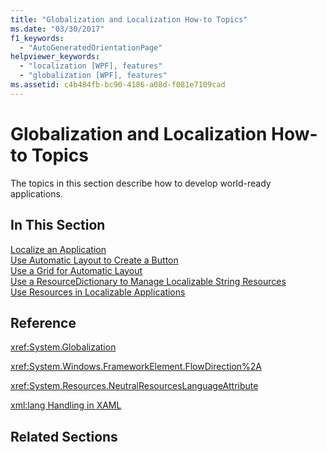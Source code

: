 ```yaml
---
title: "Globalization and Localization How-to Topics"
ms.date: "03/30/2017"
f1_keywords: 
  - "AutoGeneratedOrientationPage"
helpviewer_keywords: 
  - "localization [WPF], features"
  - "globalization [WPF], features"
ms.assetid: c4b484fb-bc90-4186-a08d-f081e7109cad
---
```

# Globalization and Localization How-to Topics
The topics in this section describe how to develop world-ready applications.  
  
## In This Section  
 [Localize an Application](how-to-localize-an-application.md)  
 [Use Automatic Layout to Create a Button](how-to-use-automatic-layout-to-create-a-button.md)  
 [Use a Grid for Automatic Layout](how-to-use-a-grid-for-automatic-layout.md)  
 [Use a ResourceDictionary to Manage Localizable String Resources](how-to-use-a-resourcedictionary-to-manage-localizable-string-resources.md)  
 [Use Resources in Localizable Applications](how-to-use-resources-in-localizable-applications.md)  
  
## Reference  
 <xref:System.Globalization>  
  
 <xref:System.Windows.FrameworkElement.FlowDirection%2A>  
  
 <xref:System.Resources.NeutralResourcesLanguageAttribute>  
  
 [xml:lang Handling in XAML](../../../desktop-wpf/xaml-services/xml-lang-handling-in-xaml.md)  
  
## Related Sections
